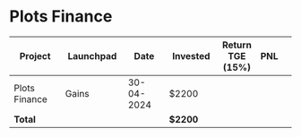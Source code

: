 # Plots Finance



<table data-full-width="true"><thead><tr><th width="152">Project</th><th width="138">Launchpad</th><th width="132">Date</th><th width="133">Invested</th><th>Return TGE (15%)</th><th>PNL</th><th></th></tr></thead><tbody><tr><td>Plots Finance</td><td>Gains</td><td>30-04-2024</td><td>$2200</td><td></td><td></td><td></td></tr><tr><td><strong>Total</strong></td><td></td><td></td><td><strong>$2200</strong></td><td></td><td></td><td></td></tr></tbody></table>

